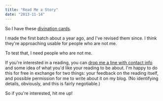 ```yaml
---
title: "Read Me a Story"
date: "2013-11-14"
---
```


So I have these [divination cards](http://jackadreams.info/2012/12/08/youre-such-a-card/ "You’re Such a Card").

I made the first batch about a year ago, and I've revised them since. I think they're approaching usable for people who are not me.

To test that, I need people who are not me.

If you're interested in a reading, you can [drop me a line with contact info](http://jackadreams.info/about/contact/ "Contact") and some idea of what you'd like your reading to be about. I'm happy to do this for free in exchange for two things: your feedback on the reading itself, and possible permission for me to write about it on my blog. (No identifying details, obviously, and this is fairly negotiable.)

So if you're interested, hit me up!
